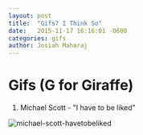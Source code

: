 ```yaml
---
layout: post
title:  "Gifs? I Think So"
date:   2015-11-17 16:16:01 -0600
categories: gifs
author: Josiah Maharaj
---
```

Gifs (G for Giraffe)
===

1. Michael Scott - "I have to be liked"

![michael-scott-havetobeliked](https://drive.google.com/uc?export=download&id=0B2mH_sRnxE2jQnRZRW5COGxlQW8)
